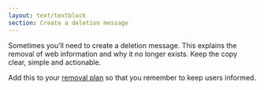 ```yaml
---
layout: text/textblock
section: Create a deletion message
---
```

Sometimes you’ll need to create a deletion message. This explains the removal of web information and why it no longer exists. Keep the copy clear, simple and actionable.

Add this to your [removal plan](../removal-plan/) so that you remember to keep users informed.
